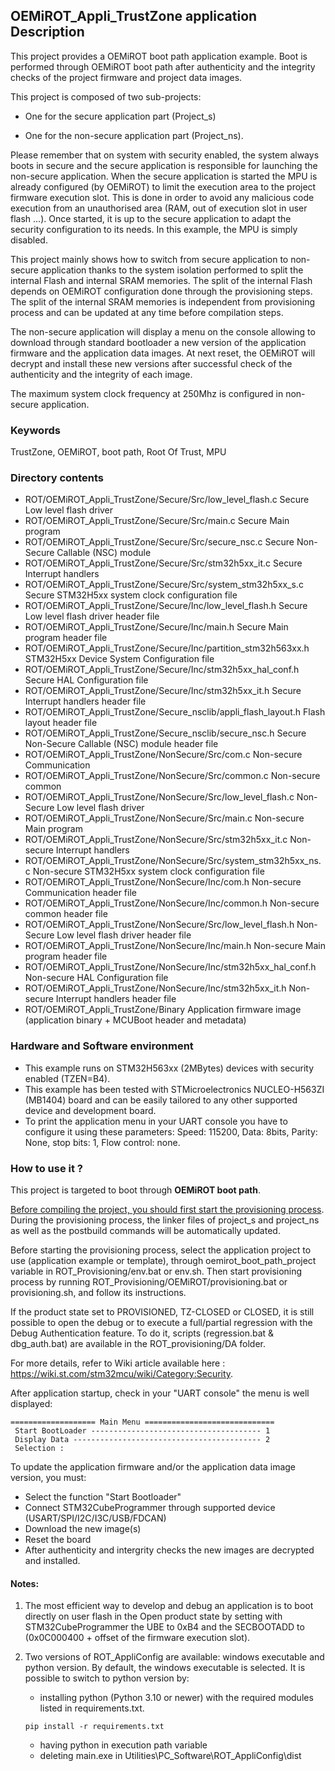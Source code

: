 ## <b>OEMiROT_Appli_TrustZone application Description</b>

This project provides a OEMiROT boot path application example. Boot is performed through OEMiROT boot path after authenticity and the integrity checks of the project firmware and project data
images.

This project is composed of two sub-projects:

- One for the secure application part (Project_s)

- One for the non-secure application part (Project_ns).


Please remember that on system with security enabled, the system always boots in secure and
the secure application is responsible for launching the non-secure application. When the secure application is started the MPU
is already configured (by OEMiROT) to limit the execution area to the project firmware execution slot. This is done in order to avoid
any malicious code execution from an unauthorised area (RAM, out of execution slot in user flash ...). Once started, it is up to the secure
application to adapt the security configuration to its needs. In this example, the MPU is simply disabled.

This project mainly shows how to switch from secure application to non-secure application
thanks to the system isolation performed to split the internal Flash and internal SRAM memories.
The split of the internal Flash depends on OEMiROT configuration done through the provisioning steps.
The split of the internal SRAM memories is independent from provisioning process and can be updated
at any time before compilation steps.

The non-secure application will display a menu on the console allowing to download through standard bootloader a new version
of the application firmware and the application data images.
At next reset, the OEMiROT will decrypt and install these new versions after successful check of the authenticity and the integrity of each image.

The maximum system clock frequency at 250Mhz is configured in non-secure application.

### <b>Keywords</b>

TrustZone, OEMiROT, boot path, Root Of Trust, MPU

### <b>Directory contents</b>

  - ROT/OEMiROT_Appli_TrustZone/Secure/Src/low_level_flash.c              Secure Low level flash driver
  - ROT/OEMiROT_Appli_TrustZone/Secure/Src/main.c                         Secure Main program
  - ROT/OEMiROT_Appli_TrustZone/Secure/Src/secure_nsc.c                   Secure Non-Secure Callable (NSC) module
  - ROT/OEMiROT_Appli_TrustZone/Secure/Src/stm32h5xx_it.c                 Secure Interrupt handlers
  - ROT/OEMiROT_Appli_TrustZone/Secure/Src/system_stm32h5xx_s.c           Secure STM32H5xx system clock configuration file
  - ROT/OEMiROT_Appli_TrustZone/Secure/Inc/low_level_flash.h              Secure Low level flash driver header file
  - ROT/OEMiROT_Appli_TrustZone/Secure/Inc/main.h                         Secure Main program header file
  - ROT/OEMiROT_Appli_TrustZone/Secure/Inc/partition_stm32h563xx.h        STM32H5xx Device System Configuration file
  - ROT/OEMiROT_Appli_TrustZone/Secure/Inc/stm32h5xx_hal_conf.h           Secure HAL Configuration file
  - ROT/OEMiROT_Appli_TrustZone/Secure/Inc/stm32h5xx_it.h                 Secure Interrupt handlers header file
  - ROT/OEMiROT_Appli_TrustZone/Secure_nsclib/appli_flash_layout.h        Flash layout header file
  - ROT/OEMiROT_Appli_TrustZone/Secure_nsclib/secure_nsc.h                Secure Non-Secure Callable (NSC) module header file
  - ROT/OEMiROT_Appli_TrustZone/NonSecure/Src/com.c                       Non-secure Communication
  - ROT/OEMiROT_Appli_TrustZone/NonSecure/Src/common.c                    Non-secure common
  - ROT/OEMiROT_Appli_TrustZone/NonSecure/Src/low_level_flash.c           Non-Secure Low level flash driver
  - ROT/OEMiROT_Appli_TrustZone/NonSecure/Src/main.c                      Non-secure Main program
  - ROT/OEMiROT_Appli_TrustZone/NonSecure/Src/stm32h5xx_it.c              Non-secure Interrupt handlers
  - ROT/OEMiROT_Appli_TrustZone/NonSecure/Src/system_stm32h5xx_ns.c       Non-secure STM32H5xx system clock configuration file
  - ROT/OEMiROT_Appli_TrustZone/NonSecure/Inc/com.h                       Non-secure Communication header file
  - ROT/OEMiROT_Appli_TrustZone/NonSecure/Inc/common.h                    Non-secure common header file
  - ROT/OEMiROT_Appli_TrustZone/NonSecure/Src/low_level_flash.h           Non-Secure Low level flash driver header file
  - ROT/OEMiROT_Appli_TrustZone/NonSecure/Inc/main.h                      Non-secure Main program header file
  - ROT/OEMiROT_Appli_TrustZone/NonSecure/Inc/stm32h5xx_hal_conf.h        Non-secure HAL Configuration file
  - ROT/OEMiROT_Appli_TrustZone/NonSecure/Inc/stm32h5xx_it.h              Non-secure Interrupt handlers header file
  - ROT/OEMiROT_Appli_TrustZone/Binary                                    Application firmware image (application binary + MCUBoot header and metadata)

### <b>Hardware and Software environment</b>

  - This example runs on STM32H563xx (2MBytes) devices with security enabled (TZEN=B4).
  - This example has been tested with STMicroelectronics NUCLEO-H563ZI (MB1404)
    board and can be easily tailored to any other supported device
    and development board.
  - To print the application menu in your UART console you have to configure it using these parameters:
    Speed: 115200, Data: 8bits, Parity: None, stop bits: 1, Flow control: none.

### <b>How to use it ?</b>

This project is targeted to boot through <b>OEMiROT boot path</b>.

<u>Before compiling the project, you should first start the provisioning process</u>. During the provisioning process, the linker files
of project_s and project_ns as well as the postbuild commands will be automatically updated.

Before starting the provisioning process, select the application project to use (application example or template),
through oemirot_boot_path_project variable in ROT_Provisioning/env.bat or env.sh.
Then start provisioning process by running ROT_Provisioning/OEMiROT/provisioning.bat or provisioning.sh, and follow its instructions.

If the product state set to PROVISIONED, TZ-CLOSED or CLOSED, it is still possible to open the debug or to execute a full/partial regression
with the Debug Authentication feature. To do it, scripts (regression.bat & dbg_auth.bat) are available in the ROT_provisioning/DA folder.

For more details, refer to Wiki article available here : https://wiki.st.com/stm32mcu/wiki/Category:Security.

After application startup, check in your "UART console" the menu is well displayed:
  ```
  =================== Main Menu =============================
   Start BootLoader -------------------------------------- 1
   Display Data ------------------------------------------ 2
   Selection :
  ```

To update the application firmware and/or the application data image version, you must:

  - Select the function "Start Bootloader"
  - Connect STM32CubeProgrammer through supported device (USART/SPI/I2C/I3C/USB/FDCAN)
  - Download the new image(s)
  - Reset the board
  - After authenticity and intergrity checks the new images are decrypted and installed.

#### <b>Notes:</b>

  1. The most efficient way to develop and debug an application is to boot directly on user flash in the Open product state by setting with
     STM32CubeProgrammer the UBE to 0xB4 and the SECBOOTADD to (0x0C000400 + offset of the firmware execution slot).

  2. Two versions of ROT_AppliConfig are available: windows executable and python version. By default, the windows executable is selected. It
     is possible to switch to python version by:
        - installing python (Python 3.10 or newer) with the required modules listed in requirements.txt.
        ```
        pip install -r requirements.txt
        ```
        - having python in execution path variable
        - deleting main.exe in Utilities\PC_Software\ROT_AppliConfig\dist



